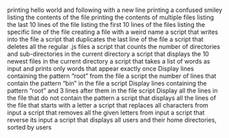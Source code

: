 printing hello world and following with a new line
printing a confused smiley
listing the contents of the file
printing the contents of multiple files
listing the last 10 lines of the file
listing the first 10 lines of the files
listing the specific line of the file
creating a file with a weird name
a script that writes into the file
a script that duplicates the last line of the file
a script that deletes all the regular .js files
a script that counts the number of directories and sub-directories in the current directory
a script that displays the 10 newest files in the current directory
a script that takes a list of words as input and prints only words that appear exactly once
Display lines containing the pattern “root” from the file
a script the number of lines that contain the pattern “bin” in the file
a script Display lines containing the pattern “root” and 3 lines after them in the file
 script Display all the lines in the file that do not contain the pattern
a script that displays all the lines of the file that starts with a letter
a script that replaces all characters from input
a script that removes all the given letters from input
a script that reverse its input
a script that displays all users and their home directories, sorted by users
